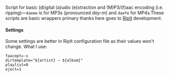Script for basic (d)igital (a)udio (e)xtraction and (M)P3/(f)aac encoding (i.e. ripping)—`daeme` is for MP3s (pronounced _day-m_) and `daefe` for MP4s.These scripts are basic wrappers primary thanks here goes to [RipIt](http://www.suwald.com/ripit/news.php) development.

#### Settings

Some settings are better in RipIt configuration file as their values won't change. What I use:

```
faacopt=-s
dirtemplate="${artist} — ${album}"
playlist=0
eject=1
```
